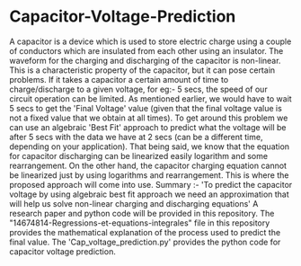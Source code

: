 # Capacitor-Voltage-Prediction
A capacitor is a device which is used to store electric charge using a couple of conductors which are insulated from each other using an insulator. The waveform for the charging and discharging of the capacitor is non-linear. This is a characteristic property of the capacitor, but it can pose certain problems. If it takes a capacitor a certain amount of time to charge/discharge to a given voltage, for eg:- 5 secs, the speed of our circuit operation can be limited. As mentioned earlier, we would have to wait 5 secs to get the 'Final Voltage' value (given that the final voltage value is not a fixed value that we obtain at all times). To get around this problem we can use an algebraic 'Best Fit' approach to predict what the voltage will be after 5 secs with the data we have at 2 secs (can be a different time, depending on your application).
That being said, we know that the equation for capacitor discharging can be linearized easily logarithm and some rearrangement. On the other hand, the capacitor charging equation cannot be linearized just by using logarithms and rearrangement. This is where the proposed approach will come into use.
Summary :- 'To predict the capacitor voltage by using algebraic best fit approach we need an approximation that will help us solve non-linear charging and discharging equations'
A research paper and python code will be provided in this repository.
The "14674814-Regressions-et-equations-integrales" file in this repository provides the mathematical explanation of the process used to predict the final value.
The 'Cap_voltage_prediction.py' provides the python code for capacitor voltage prediction.
